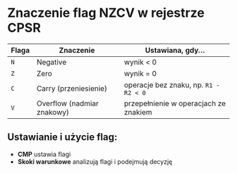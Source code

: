 # Znaczenie flag NZCV w rejestrze CPSR

| Flaga | Znaczenie                    | Ustawiana, gdy…                          |
|-------|------------------------------|------------------------------------------|
| `N`   | Negative                     | wynik < 0                                |
| `Z`   | Zero                         | wynik = 0                                |
| `C`   | Carry (przeniesienie)        | operacje bez znaku, np. `R1 - R2 < 0`    |
| `V`   | Overflow (nadmiar znakowy)   | przepełnienie w operacjach ze znakiem    |

## Ustawianie i użycie flag:
- **CMP** ustawia flagi
- **Skoki warunkowe** analizują flagi i podejmują decyzję